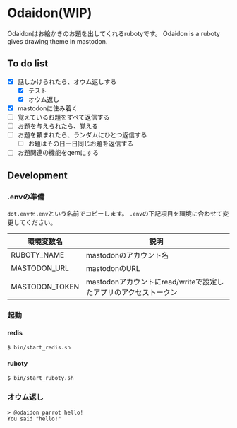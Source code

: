 # Odaidon(WIP)
Odaidonはお絵かきのお題を出してくれるrubotyです。
Odaidon is a ruboty gives drawing theme in mastodon.

## To do list
- [x] 話しかけられたら、オウム返しする
  - [x] テスト
  - [x] オウム返し
- [x] mastodonに住み着く
- [ ] 覚えているお題をすべて返信する
- [ ] お題を与えられたら、覚える
- [ ] お題を頼まれたら、ランダムにひとつ返信する
  - [ ] お題はその日一日同じお題を返信する
- [ ] お題関連の機能をgemにする

## Development
### .envの準備
`dot.env`を`.env`という名前でコピーします。
`.env`の下記項目を環境に合わせて変更してください。

| 環境変数名 | 説明 |
| --- | --- |
| RUBOTY_NAME | mastodonのアカウント名 |
| MASTODON_URL | mastodonのURL |
| MASTODON_TOKEN | mastodonアカウントにread/writeで設定したアプリのアクセストークン |

### 起動
#### redis
```
$ bin/start_redis.sh
```

#### ruboty
```
$ bin/start_ruboty.sh
```

### オウム返し
```
> @odaidon parrot hello!
You said "hello!"
```